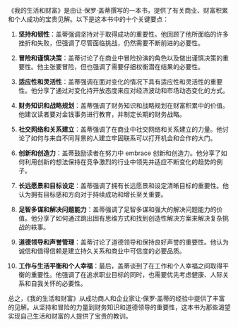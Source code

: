 《我的生活和财富》是由让·保罗·盖蒂撰写的一本书，提供了有关商业、财富积累和个人成功的宝贵见解。以下是这本书中的十个关键要点：

1. **坚持和韧性**：盖蒂强调坚持对于取得成功的重要性。他回顾了他所面临的许多挫折和失败，但强调了尽管面临挑战，仍然需要不断前进的必要性。

2. **冒险和谨慎决策**：盖蒂讨论了在商业中冒险扮演的角色以及做出谨慎决策的重要性。他主张要冒险，但也强调了需要仔细权衡潜在结果的必要性。

3. **适应性和灵活性**：盖蒂强调在面对变化的情况下具有适应性和灵活性的重要性。他分享了通过对变化持开放态度来应对经济波动和市场动态变化的方式。

4. **财务知识和战略规划**：盖蒂强调了财务知识和战略规划在财富积累中的价值。他建议读者要对金钱事务进行教育，并制定长期的财务战略。

5. **社交网络和关系建立**：盖蒂强调了在商业中社交网络和关系建立的力量。他讨论了如何与来自不同背景的人建立牢固联系可以打开机会和合作的大门。

6. **创新和创造力**：盖蒂鼓励读者在努力中 embrace 创新和创造力。他分享了如何利用创新的想法保持在竞争激烈的行业中领先并适应不断变化的趋势的例子。

7. **长远愿景和目标设定**：盖蒂强调了拥有长远愿景和设定清晰目标的重要性。他认为拥有目标感和方向对于持续成功和增长至关重要。

8. **足智多谋和解决问题能力**：盖蒂强调了足智多谋和强大的解决问题能力的价值。他分享了如何通过跳出固有思维方式和找到创造性解决方案来解决复杂挑战的轶事。

9. **道德领导和声誉管理**：盖蒂讨论了道德领导和保持良好声誉的重要性。他认为诚信和值得信赖是建立持久关系和商业中可信度的必要品质。

10. **工作与生活平衡和个人幸福**：最后，盖蒂谈到了在工作和个人幸福之间取得平衡的重要性。他强调了在追求职业目标的同时，也需要优先考虑健康、人际关系和自我关怀的必要性。

总之，《我的生活和财富》从成功商人和企业家让·保罗·盖蒂的经验中提供了丰富的见解。从坚持和冒险的力量到财务知识和道德领导的重要性，这本书为那些渴望实现自己生活和财富的人提供了宝贵的教训。